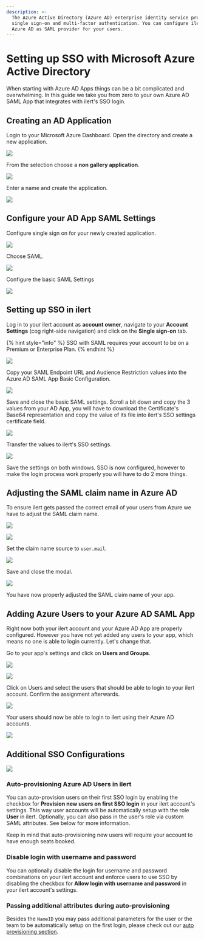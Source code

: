 ```yaml
---
description: >-
  The Azure Active Directory (Azure AD) enterprise identity service provides
  single sign-on and multi-factor authentication. You can configure ilert to use
  Azure AD as SAML provider for your users.
---
```


# Setting up SSO with Microsoft Azure Active Directory

When starting with Azure AD Apps things can be a bit complicated and overwhelming. In this guide we take you from zero to your own Azure AD SAML App that integrates with ilert's SSO login.

## Creating an AD Application

Login to your Microsoft Azure Dashboard. Open the directory and create a new application.

![](../../.gitbook/assets/meet_google_com_is_sharing_your_screen__and_Add_your_own_application_-_Microsoft_Azure.png)

From the selection choose a **non gallery application**.

![](../../.gitbook/assets/Add_your_own_application_-_Microsoft_Azure.png)

Enter a name and create the application.

![](<../../.gitbook/assets/Add_your_own_application_-_Microsoft_Azure (1).png>)

## Configure your AD App SAML Settings

Configure single sign on for your newly created application.

![](../../.gitbook/assets/iLert_SSO___Overview_-_Microsoft_Azure.png)

Choose SAML.

![](../../.gitbook/assets/iLert_SSO___Single_sign-on_-_Microsoft_Azure.png)

Configure the basic SAML Settings

![](<../../.gitbook/assets/iLert_SSO___Single_sign-on_-_Microsoft_Azure (1).png>)

## Setting up SSO in ilert

Log in to your ilert account as **account owner**, navigate to your **Account Settings** (cog right-side navigation) and click on the **Single sign-on** tab.

{% hint style="info" %}
SSO with SAML requires your account to be on a Premium or Enterprise Plan.
{% endhint %}

![](<../../.gitbook/assets/iLert (52).png>)

Copy your SAML Endpoint URL and Audience Restriction values into the Azure AD SAML App Basic Configuration.

![](../../.gitbook/assets/Basic_SAML_Configuration_-_Microsoft_Azure.png)

Save and close the basic SAML settings. Scroll a bit down and copy the 3 values from your AD App, you will have to download the Certificate's Base64 representation and copy the value of its file into ilert's SSO settings certificate field.

![](<../../.gitbook/assets/iLert_SSO___Single_sign-on_-_Microsoft_Azure (2).png>)

Transfer the values to ilert's SSO settings.

![](<../../.gitbook/assets/iLert (1) (1).png>)

Save the settings on both windows. SSO is now configured, however to make the login process work properly you will have to do 2 more things.

## Adjusting the SAML claim name in Azure AD

To ensure ilert gets passed the correct email of your users from Azure we have to adjust the SAML claim name.

![](<../../.gitbook/assets/iLert_SSO___Single_sign-on_-_Microsoft_Azure copy.png>)

![](../../.gitbook/assets/User_Attributes___Claims_-_Microsoft_Azure.png)

Set the claim name source to `user.mail`.

![](../../.gitbook/assets/Manage_claim_-_Microsoft_Azure.png)

Save and close the modal.

![](<../../.gitbook/assets/iLert_SSO___Single_sign-on_-_Microsoft_Azure (1) copy.png>)

You have now properly adjusted the SAML claim name of your app.

## Adding Azure Users to your Azure AD SAML App

Right now both your ilert account and your Azure AD App are properly configured. However you have not yet added any users to your app, which means no one is able to login currently. Let's change that.

Go to your app's settings and click on **Users and Groups**.

![](../../.gitbook/assets/iLert_SSO___Users_and_groups_-_Microsoft_Azure.png)

![](../../.gitbook/assets/Users_-_Microsoft_Azure.png)

Click on Users and select the users that should be able to login to your ilert account. Confirm the assignment afterwards.

![](../../.gitbook/assets/Add_Assignment_-_Microsoft_Azure.png)

Your users should now be able to login to ilert using their Azure AD accounts.

![](<../../.gitbook/assets/Screenshot 2020-06-17 at 13.55.33.png>)

## Additional SSO Configurations

![](<../../.gitbook/assets/Screenshot 2020-06-17 at 13.58.03.png>)

### Auto-provisioning Azure AD Users in ilert

You can auto-provision users on their first SSO login by enabling the checkbox for **Provision new users on first SSO login** in your ilert account's settings. This way user accounts will be automatically setup with the role **User** in ilert. Optionally, you can also pass in the user's role via custom SAML attributes. See below for more information.

Keep in mind that auto-provisioning new users will require your account to have enough seats booked.

### Disable login with username and password

You can optionally disable the login for username and password combinations on your ilert account and enforce users to use SSO by disabling the checkbox for **Allow login with username and password** in your ilert account's settings.

### Passing additional attributes during auto-provisioning

Besides the `NameID` you may pass additional parameters for the user or the team to be automatically setup on the first login, please check out our [auto provisioning section](auto-provisioning-users-and-teams.md).
